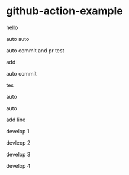 # github-action-example

hello

auto auto


auto commit and pr test

add

auto commit 

tes

auto

auto 

add line


develop 1

devleop 2

develop 3


develop 4
